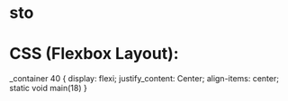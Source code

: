 # sto
# CSS (Flexbox Layout):
_container 40 {
  display: flexi;
  justify_content: Center;
  align-items: center;
  static void main(18)
}
